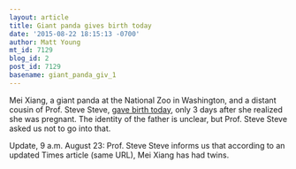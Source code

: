 ```yaml
---
layout: article
title: Giant panda gives birth today
date: '2015-08-22 18:15:13 -0700'
author: Matt Young
mt_id: 7129
blog_id: 2
post_id: 7129
basename: giant_panda_giv_1
---
```

Mei Xiang, a giant panda at the National Zoo in Washington, and a distant cousin of Prof. Steve Steve, [gave birth today](http://www.nytimes.com/2015/08/23/us/giant-panda-gives-birth-at-national-zoo-in-washington.html), only 3 days after she realized she was pregnant. The identity of the father is unclear, but Prof. Steve Steve asked us not to go into that.

Update, 9 a.m. August 23:  Prof. Steve Steve informs us that according to an updated Times  article (same URL), Mei Xiang has had twins.
